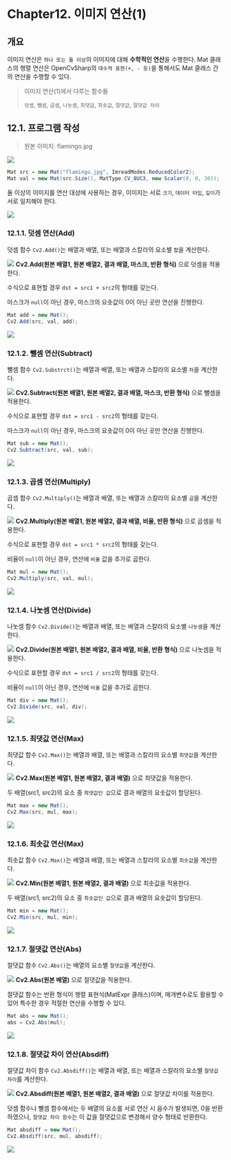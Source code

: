 # **Chapter12. 이미지 연산(1)**
## **개요**
이미지 연산은 `하나 또는 둘 이상`의 이미지에 대해 **수학적인 연산**을 수행한다. Mat 클래스의 행렬 연산은 OpenCvSharp의 `대수적 표현(+, - 등)`을 통해서도 Mat 클래스 간의 연산을 수행할 수 있다.

> 이미지 연산(1)에서 다루는 함수들
> 
> `덧셈`, `뺄셈`, `곱셈`, `나눗셈`, `최댓값`, `최솟값`, `절댓값`, `절댓값 차이`

## **12.1. 프로그램 작성**

> 원본 이미지: flamingo.jpg

![](./img/12/0.png)

```cs
Mat src = new Mat("flamingo.jpg", ImreadModes.ReducedColor2);
Mat val = new Mat(src.Size(), MatType.CV_8UC3, new Scalar(0, 0, 30));
```

둘 이상의 이미지를 연산 대상에 사용하는 경우, 이미지는 서로 `크기`, `데이터 타입`, `깊이`가 서로 일치해야 한다.

![](./img/12/1.png)

### **12.1.1. 덧셈 연산(Add)**
덧셈 함수 `Cv2.Add()`는 배열과 배열, 또는 배열과 스칼라의 요소별 `합`을 계산한다.

![](./img/12/2.png)
**Cv2.Add(원본 배열1, 원본 배열2, 결과 배열, 마스크, 반환 형식)** 으로 덧셈을 적용한다.

수식으로 표현할 경우 `dst = src1 + src2`의 형태를 갖는다. 

마스크가 `null`이 아닌 경우, 마스크의 요솟값이 0이 아닌 곳만 연산을 진행한다.

```cs
Mat add = new Mat();
Cv2.Add(src, val, add);
```
![](./img/12/3.png)

### **12.1.2. 뺄셈 연산(Subtract)**
뺄셈 함수 `Cv2.Substrct()`는 배열과 배열, 또는 배열과 스칼라의 요소별 `차`을 계산한다.

![](./img/12/4.png)
**Cv2.Subtract(원본 배열1, 원본 배열2, 결과 배열, 마스크, 반환 형식)** 으로 뺄셈을 적용한다.

수식으로 표현할 경우 `dst = src1 - src2`의 형태를 갖는다. 

마스크가 `null`이 아닌 경우, 마스크의 요솟값이 0이 아닌 곳만 연산을 진행한다.

```cs
Mat sub = new Mat();
Cv2.Subtract(src, val, sub);
```
![](./img/12/5.png)

### **12.1.3. 곱셈 연산(Multiply)**
곱셈 함수 `Cv2.Multiply()`는 배열과 배열, 또는 배열과 스칼라의 요소별 `곱`을 계산한다.

![](./img/12/6.png)
**Cv2.Multiply(원본 배열1, 원본 배열2, 결과 배열, 비율, 반환 형식)** 으로 곱셈을 적용한다.

수식으로 표현할 경우 `dst = src1 * src2`의 형태를 갖는다. 

비율이 `null`이 아닌 경우, 연산에 `비율` 값을 추가로 곱한다.

```cs
Mat mul = new Mat();
Cv2.Multiply(src, val, mul);
```
![](./img/12/7.png)

### **12.1.4. 나눗셈 연산(Divide)**
나눗셈 함수 `Cv2.Divide()`는 배열과 배열, 또는 배열과 스칼라의 요소별 `나눗셈`을 계산한다.

![](./img/12/8.png)
**Cv2.Divide(원본 배열1, 원본 배열2, 결과 배열, 비율, 반환 형식)** 으로 나눗셈을 적용한다.

수식으로 표현할 경우 `dst = src1 / src2`의 형태를 갖는다. 

비율이 `null`이 아닌 경우, 연산에 `비율` 값을 추가로 곱한다.

```cs
Mat div = new Mat();
Cv2.Divide(src, val, div);
```
![](./img/12/9.png)

### **12.1.5. 최댓값 연산(Max)**
최댓값 함수 `Cv2.Max()`는 배열과 배열, 또는 배열과 스칼라의 요소별 `최댓값`을 계산한다.

![](./img/12/10.png)
**Cv2.Max(원본 배열1, 원본 배열2, 결과 배열)** 으로 최댓값을 적용한다.

두 배열(src1, src2)의 요소 중 `최댓값인 값`으로 결과 배열의 요솟값이 할당된다.
```cs
Mat max = new Mat();
Cv2.Max(src, mul, max);
```
![](./img/12/11.png)

### **12.1.6. 최솟값 연산(Max)**
최솟값 함수 `Cv2.Max()`는 배열과 배열, 또는 배열과 스칼라의 요소별 `최솟값`을 계산한다.

![](./img/12/12.png)
**Cv2.Min(원본 배열1, 원본 배열2, 결과 배열)** 으로 최솟값을 적용한다.

두 배열(src1, src2)의 요소 중 `최솟값인 값`으로 결과 배열의 요솟값이 할당된다.
```cs
Mat min = new Mat();
Cv2.Min(src, mul, min);
```
![](./img/12/13.png)

### **12.1.7. 절댓값 연산(Abs)**
절댓값 함수 `Cv2.Abs()`는 배열의 요소별 `절댓값`을 계산한다.

![](./img/12/14.png)
**Cv2.Abs(원본 배열)** 으로 절댓값을 적용한다.

절댓값 함수는 반환 형식이 행렬 표현식(MatExpr 클래스)이며, 매개변수로도 활용할 수 있어 특수한 경우 적절한 연산을 수행할 수 있다.
```cs
Mat abs = new Mat();
abs = Cv2.Abs(mul);
```
![](./img/12/15.png)

### **12.1.8. 절댓값 차이 연산(Absdiff)**
절댓값 차이 함수 `Cv2.Absdiff()`는 배열과 배열, 또는 배열과 스칼라의 요소별 `절댓값 차이`를 계산한다.

![](./img/12/16.png)
**Cv2.Absdiff(원본 배열1, 원본 배열2, 결과 배열)** 으로 절댓값 차이를 적용한다.

덧셈 함수나 뺄셈 함수에서는 두 배열의 요소를 서로 연산 시 음수가 발생되면, 0을 반환하였으나, `절댓값 차이 함수`는 이 값을 절댓값으로 변경해서 양수 형태로 반환한다.
```cs
Mat absdiff = new Mat();
Cv2.Absdiff(src, mul, absdiff);
```
![](./img/12/17.png)